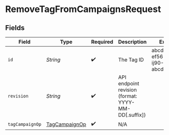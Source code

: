 # RemoveTagFromCampaignsRequest


## Fields

| Field                                                     | Type                                                      | Required                                                  | Description                                               | Example                                                   |
| --------------------------------------------------------- | --------------------------------------------------------- | --------------------------------------------------------- | --------------------------------------------------------- | --------------------------------------------------------- |
| `id`                                                      | *String*                                                  | :heavy_check_mark:                                        | The Tag ID                                                | abcd1234-ef56-gh78-ij90-abcdef123456                      |
| `revision`                                                | *String*                                                  | :heavy_check_mark:                                        | API endpoint revision (format: YYYY-MM-DD[.suffix])       |                                                           |
| `tagCampaignOp`                                           | [TagCampaignOp](../../models/components/TagCampaignOp.md) | :heavy_check_mark:                                        | N/A                                                       |                                                           |